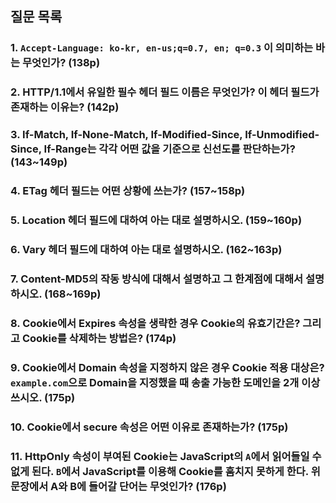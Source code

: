 ## 질문 목록

### 1. `Accept-Language: ko-kr, en-us;q=0.7, en; q=0.3` 이 의미하는 바는 무엇인가? (138p)

### 2. HTTP/1.1에서 유일한 필수 헤더 필드 이름은 무엇인가? 이 헤더 필드가 존재하는 이유는? (142p)

### 3. If-Match, If-None-Match, If-Modified-Since, If-Unmodified-Since, If-Range는 각각 어떤 값을 기준으로 신선도를 판단하는가? (143~149p)

### 4. ETag 헤더 필드는 어떤 상황에 쓰는가? (157~158p)

### 5. Location 헤더 필드에 대하여 아는 대로 설명하시오. (159~160p)

### 6. Vary 헤더 필드에 대하여 아는 대로 설명하시오. (162~163p)

### 7. Content-MD5의 작동 방식에 대해서 설명하고 그 한계점에 대해서 설명하시오. (168~169p)

### 8. Cookie에서 Expires 속성을 생략한 경우 Cookie의 유효기간은? 그리고 Cookie를 삭제하는 방법은? (174p)

### 9. Cookie에서 Domain 속성을 지정하지 않은 경우 Cookie 적용 대상은? `example.com`으로 Domain을 지정했을 때 송출 가능한 도메인을 2개 이상 쓰시오. (175p)

### 10. Cookie에서 secure 속성은 어떤 이유로 존재하는가? (175p)

### 11. HttpOnly 속성이 부여된 Cookie는 JavaScript의 `A`에서 읽어들일 수 없게 된다. `B`에서 JavaScript를 이용해 Cookie를 훔치지 못하게 한다. 위 문장에서 A와 B에 들어갈 단어는 무엇인가? (176p)
